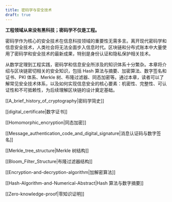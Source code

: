 ```yaml
---
title: 密码学与安全技术
draft: true
---
```

**工程领域从来没有黑科技；密码学不仅是工程。**

密码学作为核心的安全技术在信息科技领域的重要性无需多言。离开现代密码学和信息安全技术，人类社会将无法全面步入信息时代。区块链和分布式账本中大量使用了密码学和安全技术的最新成果，特别是身份认证和隐私保护相关技术。

从数学定理到工程实践，密码学和信息安全所涉及的知识体系十分繁杂。本章将介绍与区块链密切相关的安全知识，包括 Hash 算法与摘要、加密算法、数字签名和证书、PKI 体系、Merkle 树、布隆过滤器、同态加密等。通过本章，读者可以了解常见安全技术体系，以及如何实现信息安全的核心要素：机密性、完整性、可认证性和不可抵赖性，为后续理解区块链的设计奠定基础。

[[A_brief_history_of_cryptography|密码学简史]]

[[digital_certificate|数字证书]]

[[Homomorphic_encryption|同态加密]]

[[Message_authentication_code_and_digital_signature|消息认证码与数字签名]]

[[Merkle_tree_structure|Merkle 树结构]]

[[Bloom_Filter_Structure|布隆过滤器结构]]

[[Encryption-and-decryption-algorithm|加解密算法]]

[[Hash-Algorithm-and-Numerical-Abstract|Hash 算法与数字摘要]]

[[Zero-knowledge-proof|零知识证明]]